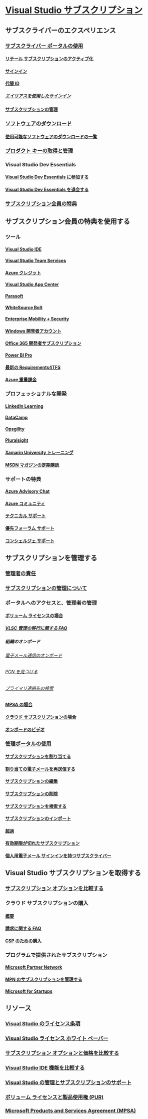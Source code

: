 # [Visual Studio サブスクリプション](index.md)
## サブスクライバーのエクスペリエンス
### [サブスクライバー ポータルの使用](using-the-subscriber-portal.md)
#### [リテール サブスクリプションのアクティブ化](activate-store-subscriptions.md)
#### [サインイン](signing-in.md)
#### [代替 ID](vs-alternate-identity.md)
##### [エイリアスを使用したサインイン](aliasing.md)
#### [サブスクリプションの管理](manage-vs-subscriptions.md)
### [ソフトウェアのダウンロード](subscriber-downloads.md)
#### [使用可能なソフトウェアのダウンロードの一覧](software-download-list.md)
### [プロダクト キーの取得と管理](product-keys.md)
### Visual Studio Dev Essentials
#### [Visual Studio Dev Essentials に参加する](join-dev-essentials.md)
#### [Visual Studio Dev Essentials を退会する](leave-vsde.md)
### [サブスクリプション会員の特典](subscriber-benefits.md)
## サブスクリプション会員の特典を使用する
### ツール
#### [Visual Studio IDE ](vs-ide-benefit.md)
#### [Visual Studio Team Services](vs-vsts.md)
#### [Azure クレジット](vs-azure.md)
#### [Visual Studio App Center](vs-visual-studio-app-center.md)
#### [Parasoft ](vs-parasoft.md)
#### [WhiteSource Bolt](vs-whitesource.md)
#### [Enterprise Mobility + Security](vs-ems.md)
#### [Windows 開発者アカウント](vs-windows-dev.md)
#### [Office 365 開発者サブスクリプション](vs-office-dev.md)
#### [Power BI Pro ](vs-pbi.md)
#### [最新の Requirements4TFS](vs-modernreq.md)
#### [Azure 重量課金](vs-azure-payg.md)
### プロフェッショナルな開発
#### [LinkedIn Learning](vs-linkedin-learning.md)
#### [DataCamp](vs-datacamp.md)
#### [Opsgility](vs-opsgility.md)
#### [Pluralsight](vs-pluralsight.md)
#### [Xamarin University トレーニング](vs-xamarin.md)
#### [MSDN マガジンの定期購読](vs-msdn.md)
### サポートの特典
#### [Azure Advisory Chat](vs-azure-advisory-chat.md)
#### [Azure コミュニティ](vs-azure-community.md)
#### [テクニカル サポート](vs-tech-support.md)
#### [優先フォーラム サポート](vs-priority-support.md)
#### [コンシェルジェ サポート](vs-concierge-chat.md)
## サブスクリプションを管理する
### [管理者の責任](admin-responsibilities.md)
### [サブスクリプションの管理について](subscription-management-info.md)
### ポータルへのアクセスと、管理者の管理
#### [ボリューム ライセンスの場合](volume-license-admins.md)
##### [VLSC 管理の移行に関する FAQ](vlsc-admin-faq.md)
##### 組織のオンボード
###### [電子メール通信のオンボード](volume-license-onboarding-email.md)
###### [PCN を見つける](find-pcn.md)
###### [プライマリ連絡先の検索](find-primary-contact.md)
#### [MPSA の場合](mpsa.md)
#### [クラウド サブスクリプションの場合](cloud-admin.md)
#### [オンボードのビデオ](https://channel9.msdn.com/Series/Visual-Studio-Subscriptions-Administration/Onboarding-your-organization-to-the-new-Visual-Studio-Subscription-Administration-Portal-and-setting)
### [管理ポータルの使用](using-admin-portal.md)
#### [サブスクリプションを割り当てる](assign-license.md)
#### [割り当ての電子メールを再送信する](resend-assignment-email.md)
#### [サブスクリプションの編集](edit-license.md)
#### [サブスクリプションの削除](delete-license.md)
#### [サブスクリプションを検索する](search-license.md)
#### [サブスクリプションのインポート](exporting-subscriptions.md)
#### [超過](handle-overclaimed-license.md)
#### [有効期限が切れたサブスクリプション](handle-expired-license.md)
#### [個人用電子メール サインインを持つサブスクライバー](personal-email-sign-ins.md)
## Visual Studio サブスクリプションを取得する
### [サブスクリプション オプションを比較する](https://www.visualstudio.com/vs/pricing)
### クラウド サブスクリプションの購入
#### [概要](vscloud-overview.md)
#### [請求に関する FAQ](vscloud-billing-faq.md)
#### [CSP のための購入](vscloud-csp.md)
### プログラムで提供されたサブスクリプション
#### [Microsoft Partner Network](program-mpn.md)
#### [MPN のサブスクリプションを管理する](manage-mpn-subscriptions.md)
#### [Microsoft for Startups](program-startups.md)
## リソース
### [Visual Studio のライセンス条項](vs-license-terms.md)
### [Visual Studio ライセンス ホワイト ペーパー](http://aka.ms/vslicensing)
### [サブスクリプション オプションと価格を比較する](https://www.visualstudio.com/vs/pricing)
### [Visual Studio IDE 機能を比較する](https://www.visualstudio.com/vs/compare)
### [Visual Studio の管理とサブスクリプションのサポート](https://www.visualstudio.com/support/support-overview-vs)
### [ボリューム ライセンスと製品使用権 (PUR)](http://www.microsoft.com/licensing/product-licensing/products.aspx)
### [Microsoft Products and Services Agreement (MPSA)](https://www.microsoft.com/en-us/licensing/mpsa/default.aspx)
